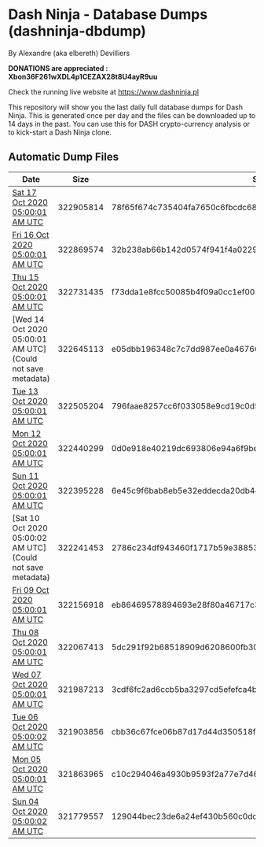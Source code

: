 # Dash Ninja - Database Dumps (dashninja-dbdump)
By Alexandre (aka elbereth) Devilliers

**DONATIONS are appreciated : Xbon36F261wXDL4p1CEZAX28t8U4ayR9uu**

Check the running live website at https://www.dashninja.pl

This repository will show you the last daily full database dumps for Dash Ninja. This is generated once per day and the files can be downloaded up to 14 days in the past.
You can use this for DASH crypto-currency analysis or to kick-start a Dash Ninja clone.


## Automatic Dump Files
| Date | Size | SHA256 |
|--|--|--|
| [Sat 17 Oct 2020 05:00:01 AM UTC]() | 322905814 | 78f65f674c735404fa7650c6fbcdc68c17de1160718caf2749c86867558b56e7 | 
| [Fri 16 Oct 2020 05:00:01 AM UTC]() | 322869574 | 32b238ab66b142d0574f941f4a02296528b4dbfcadaaf84939e0fe6f6875cc28 | 
| [Thu 15 Oct 2020 05:00:01 AM UTC](https://transfer.sh/3IvqK/dashninja-dbdump-20201015070001.tar.bz2) | 322731435 | f73dda1e8fcc50085b4f09a0cc1ef003875ee04722dc5f225dc6507ede197b7c | 
| [Wed 14 Oct 2020 05:00:01 AM UTC](Could not save metadata) | 322645113 | e05dbb196348c7c7dd987ee0a467662eaff94e6e8ef5703a7eef9475f259d13f | 
| [Tue 13 Oct 2020 05:00:01 AM UTC]() | 322505204 | 796faae8257cc6f033058e9cd19c0d5bfee3a241a8034f0ce0ded55f1ad3f42c | 
| [Mon 12 Oct 2020 05:00:01 AM UTC]() | 322440299 | 0d0e918e40219dc693806e94a6f9beadacda3125871885bf9b972ba28b84ba5e | 
| [Sun 11 Oct 2020 05:00:01 AM UTC]() | 322395228 | 6e45c9f6bab8eb5e32eddecda20db44be6564083a8a9778f8a40ecfc647ed270 | 
| [Sat 10 Oct 2020 05:00:02 AM UTC](Could not save metadata) | 322241453 | 2786c234df943460f1717b59e38853bdda13e83613ba7db0a64fa33770b72d05 | 
| [Fri 09 Oct 2020 05:00:01 AM UTC](https://transfer.sh/KZPc4/dashninja-dbdump-20201009070001.tar.bz2) | 322156918 | eb86469578894693e28f80a46717c3214ae16bf572b25e984a4282964decac08 | 
| [Thu 08 Oct 2020 05:00:01 AM UTC]() | 322067413 | 5dc291f92b68518909d6208600fb30672555b7be3c2160cc33dce8781d60e79a | 
| [Wed 07 Oct 2020 05:00:01 AM UTC]() | 321987213 | 3cdf6fc2ad6ccb5ba3297cd5efefca4ba447b2edc13e66425b27eae2ae8a5bee | 
| [Tue 06 Oct 2020 05:00:02 AM UTC](https://transfer.sh/10iKwD/dashninja-dbdump-20201006070002.tar.bz2) | 321903856 | cbb36c67fce06b87d17d44d350518f7a5d2fb9bea2d2de2c05477cb2b5d5f71a | 
| [Mon 05 Oct 2020 05:00:01 AM UTC]() | 321863965 | c10c294046a4930b9593f2a77e7d46949d202a51072abfe465278656dd3d8b43 | 
| [Sun 04 Oct 2020 05:00:02 AM UTC](https://transfer.sh/14oDWm/dashninja-dbdump-20201004070002.tar.bz2) | 321779557 | 129044bec23de6a24ef430b560c0dd20096fd61f908f8decd0d8b538d045f3e4 | 
